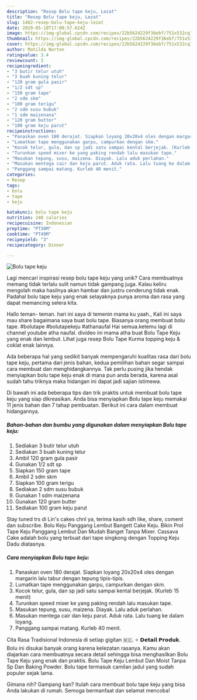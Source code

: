 ```yaml
---
description: "Resep Bolu tape keju, Lezat"
title: "Resep Bolu tape keju, Lezat"
slug: 1482-resep-bolu-tape-keju-lezat
date: 2020-05-10T17:09:57.624Z
image: https://img-global.cpcdn.com/recipes/22b5624229f36ebf/751x532cq70/bolu-tape-keju-foto-resep-utama.jpg
thumbnail: https://img-global.cpcdn.com/recipes/22b5624229f36ebf/751x532cq70/bolu-tape-keju-foto-resep-utama.jpg
cover: https://img-global.cpcdn.com/recipes/22b5624229f36ebf/751x532cq70/bolu-tape-keju-foto-resep-utama.jpg
author: Matilda Norton
ratingvalue: 3.4
reviewcount: 3
recipeingredient:
- "3 butir telur utuh"
- "3 buah kuning telur"
- "120 gram gula pasir"
- "1/2 sdt sp"
- "150 gram tape"
- "2 sdm skm"
- "100 gram terigu"
- "2 sdm susu bubuk"
- "1 sdm maizenana"
- "120 gram butter"
- "100 gram keju parut"
recipeinstructions:
- "Panaskan oven 180 derajat. Siapkan loyang 20x20x4 oles dengan margarin lalu tabur dengan tepung tipis-tipis."
- "Lumatkan tape menggunakan garpu, campurkan dengan skm."
- "Kocok telur, gula, dan sp jadi satu sampai kental berjejak. (Kurleb 15 menit)"
- "Turunkan speed mixer ke yang paking rendah lalu masukan tape."
- "Masukan tepung, susu, maizena. Diayak. Lalu aduk perlahan."
- "Masukan mentega cair dan keju parut. Aduk rata. Lalu tuang ke dalam loyang."
- "Panggang sampai matang. Kurleb 40 menit."
categories:
- Resep
tags:
- bolu
- tape
- keju

katakunci: bolu tape keju 
nutrition: 248 calories
recipecuisine: Indonesian
preptime: "PT30M"
cooktime: "PT49M"
recipeyield: "3"
recipecategory: Dinner

---
```



![Bolu tape keju](https://img-global.cpcdn.com/recipes/22b5624229f36ebf/751x532cq70/bolu-tape-keju-foto-resep-utama.jpg)

Lagi mencari inspirasi resep bolu tape keju yang unik? Cara membuatnya memang tidak terlalu sulit namun tidak gampang juga. Kalau keliru mengolah maka hasilnya akan hambar dan justru cenderung tidak enak. Padahal bolu tape keju yang enak selayaknya punya aroma dan rasa yang dapat memancing selera kita.

Hallo teman- teman. hari ini saya di temenin mama ku yaah., Kali ini saya mau share bagaimana saya buat bolu tape. Biasanya orang membuat bolu tape. #bolutape #bolutapekeju #athanaufal Hai semua.ketemu lagi di channel youtube atha naufal. divideo ini mama atha buat Bolu Tape Keju yang enak dan lembut. Lihat juga resep Bolu Tape Kurma topping keju &amp; coklat enak lainnya.

Ada beberapa hal yang sedikit banyak mempengaruhi kualitas rasa dari bolu tape keju, pertama dari jenis bahan, kedua pemilihan bahan segar sampai cara membuat dan menghidangkannya. Tak perlu pusing jika hendak menyiapkan bolu tape keju enak di mana pun anda berada, karena asal sudah tahu triknya maka hidangan ini dapat jadi sajian istimewa.


Di bawah ini ada beberapa tips dan trik praktis untuk membuat bolu tape keju yang siap dikreasikan. Anda bisa menyiapkan Bolu tape keju memakai 11 jenis bahan dan 7 tahap pembuatan. Berikut ini cara dalam membuat hidangannya.

<!--inarticleads1-->

##### Bahan-bahan dan bumbu yang digunakan dalam menyiapkan Bolu tape keju:

1. Sediakan 3 butir telur utuh
1. Sediakan 3 buah kuning telur
1. Ambil 120 gram gula pasir
1. Gunakan 1/2 sdt sp
1. Siapkan 150 gram tape
1. Ambil 2 sdm skm
1. Siapkan 100 gram terigu
1. Sediakan 2 sdm susu bubuk
1. Gunakan 1 sdm maizenana
1. Gunakan 120 gram butter
1. Sediakan 100 gram keju parut


Stay tuned trs di Lin&#39;s cakes chnl ya, terima kasih sdh like, share, coment dan subscribe. Bolu Keju Panggang Lembut Bangett Cake Keju. Bikin Prol Tape Keju Panggang Lembut Dan Mudah Banget Tanpa Mixer. Cassava Cake adalah bolu yang terbuat dari tape singkong dengan Topping Keju Dadu diatasnya. 

<!--inarticleads2-->

##### Cara menyiapkan Bolu tape keju:

1. Panaskan oven 180 derajat. Siapkan loyang 20x20x4 oles dengan margarin lalu tabur dengan tepung tipis-tipis.
1. Lumatkan tape menggunakan garpu, campurkan dengan skm.
1. Kocok telur, gula, dan sp jadi satu sampai kental berjejak. (Kurleb 15 menit)
1. Turunkan speed mixer ke yang paking rendah lalu masukan tape.
1. Masukan tepung, susu, maizena. Diayak. Lalu aduk perlahan.
1. Masukan mentega cair dan keju parut. Aduk rata. Lalu tuang ke dalam loyang.
1. Panggang sampai matang. Kurleb 40 menit.


Cita Rasa Tradisional Indonesia di setiap gigitan 🇲🇨. ⭐ 𝗗𝗲𝘁𝗮𝗶𝗹 𝗣𝗿𝗼𝗱𝘂𝗸. Bolu ini disukai banyak orang karena kelezatan rasanya. Kamu akan diajarkan cara membuatnya secara detail sehingga bisa menghasilkan Bolu Tape Keju yang enak dan praktis. Bolu Tape Keju Lembut Dan Moist Tanpa Sp Dan Baking Powder. Bolu tape termasuk camilan jadul yang sudah populer sejak lama. 

Gimana nih? Gampang kan? Itulah cara membuat bolu tape keju yang bisa Anda lakukan di rumah. Semoga bermanfaat dan selamat mencoba!
